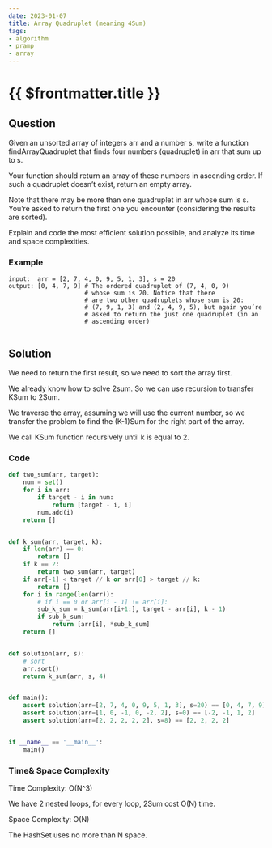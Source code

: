 ```yaml
---
date: 2023-01-07
title: Array Quadruplet (meaning 4Sum)
tags:
- algorithm
- pramp 
- array
---
```

# {{ $frontmatter.title }}

## Question

Given an unsorted array of integers arr and a number s, write a function findArrayQuadruplet that finds four numbers (quadruplet) in arr that sum up to s.

Your function should return an array of these numbers in ascending order. If such a quadruplet doesn’t exist, return an empty array.

Note that there may be more than one quadruplet in arr whose sum is s. You’re asked to return the first one you encounter (considering the results are sorted).

Explain and code the most efficient solution possible, and analyze its time and space complexities.



### Example
```
input:  arr = [2, 7, 4, 0, 9, 5, 1, 3], s = 20
output: [0, 4, 7, 9] # The ordered quadruplet of (7, 4, 0, 9)
                     # whose sum is 20. Notice that there
                     # are two other quadruplets whose sum is 20:
                     # (7, 9, 1, 3) and (2, 4, 9, 5), but again you’re
                     # asked to return the just one quadruplet (in an
                     # ascending order)


```

## Solution 

We need to return the first result, so we need to sort the array first.

We already know how to solve 2sum. So we can use recursion to transfer KSum to 2Sum. 

We traverse the array, assuming we will use the current number, so we transfer the problem to find the (K-1)Sum for the right part of the array.

We call KSum function recursively until k is equal to 2.




### Code
```python
def two_sum(arr, target):
    num = set()
    for i in arr:
        if target - i in num:
            return [target - i, i]
        num.add(i)
    return []


def k_sum(arr, target, k):
    if len(arr) == 0:
        return []
    if k == 2:
        return two_sum(arr, target)
    if arr[-1] < target // k or arr[0] > target // k:
        return []
    for i in range(len(arr)):
        # if i == 0 or arr[i - 1] != arr[i]:
        sub_k_sum = k_sum(arr[i+1:], target - arr[i], k - 1)
        if sub_k_sum:
            return [arr[i], *sub_k_sum]
    return []


def solution(arr, s):
    # sort
    arr.sort()
    return k_sum(arr, s, 4)


def main():
    assert solution(arr=[2, 7, 4, 0, 9, 5, 1, 3], s=20) == [0, 4, 7, 9]
    assert solution(arr=[1, 0, -1, 0, -2, 2], s=0) == [-2, -1, 1, 2]
    assert solution(arr=[2, 2, 2, 2, 2], s=8) == [2, 2, 2, 2]


if __name__ == '__main__':
    main()
```

### Time& Space Complexity

Time Complexity: O(N^3)

We have 2 nested loops, for every loop, 2Sum cost O(N) time.


Space Complexity: O(N)

The HashSet uses no more than N space.















